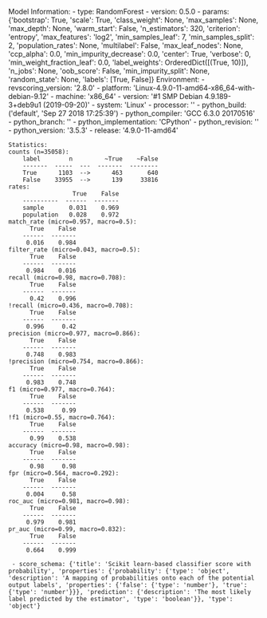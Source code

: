 Model Information:
	 - type: RandomForest
	 - version: 0.5.0
	 - params: {'bootstrap': True, 'scale': True, 'class_weight': None, 'max_samples': None, 'max_depth': None, 'warm_start': False, 'n_estimators': 320, 'criterion': 'entropy', 'max_features': 'log2', 'min_samples_leaf': 7, 'min_samples_split': 2, 'population_rates': None, 'multilabel': False, 'max_leaf_nodes': None, 'ccp_alpha': 0.0, 'min_impurity_decrease': 0.0, 'center': True, 'verbose': 0, 'min_weight_fraction_leaf': 0.0, 'label_weights': OrderedDict([(True, 10)]), 'n_jobs': None, 'oob_score': False, 'min_impurity_split': None, 'random_state': None, 'labels': [True, False]}
	Environment:
	 - revscoring_version: '2.8.0'
	 - platform: 'Linux-4.9.0-11-amd64-x86_64-with-debian-9.12'
	 - machine: 'x86_64'
	 - version: '#1 SMP Debian 4.9.189-3+deb9u1 (2019-09-20)'
	 - system: 'Linux'
	 - processor: ''
	 - python_build: ('default', 'Sep 27 2018 17:25:39')
	 - python_compiler: 'GCC 6.3.0 20170516'
	 - python_branch: ''
	 - python_implementation: 'CPython'
	 - python_revision: ''
	 - python_version: '3.5.3'
	 - release: '4.9.0-11-amd64'
	
	Statistics:
	counts (n=35058):
		label        n         ~True    ~False
		-------  -----  ---  -------  --------
		True      1103  -->      463       640
		False    33955  -->      139     33816
	rates:
		              True    False
		----------  ------  -------
		sample       0.031    0.969
		population   0.028    0.972
	match_rate (micro=0.957, macro=0.5):
		  True    False
		------  -------
		 0.016    0.984
	filter_rate (micro=0.043, macro=0.5):
		  True    False
		------  -------
		 0.984    0.016
	recall (micro=0.98, macro=0.708):
		  True    False
		------  -------
		  0.42    0.996
	!recall (micro=0.436, macro=0.708):
		  True    False
		------  -------
		 0.996     0.42
	precision (micro=0.977, macro=0.866):
		  True    False
		------  -------
		 0.748    0.983
	!precision (micro=0.754, macro=0.866):
		  True    False
		------  -------
		 0.983    0.748
	f1 (micro=0.977, macro=0.764):
		  True    False
		------  -------
		 0.538     0.99
	!f1 (micro=0.55, macro=0.764):
		  True    False
		------  -------
		  0.99    0.538
	accuracy (micro=0.98, macro=0.98):
		  True    False
		------  -------
		  0.98     0.98
	fpr (micro=0.564, macro=0.292):
		  True    False
		------  -------
		 0.004     0.58
	roc_auc (micro=0.981, macro=0.98):
		  True    False
		------  -------
		 0.979    0.981
	pr_auc (micro=0.99, macro=0.832):
		  True    False
		------  -------
		 0.664    0.999
	
	 - score_schema: {'title': 'Scikit learn-based classifier score with probability', 'properties': {'probability': {'type': 'object', 'description': 'A mapping of probabilities onto each of the potential output labels', 'properties': {'false': {'type': 'number'}, 'true': {'type': 'number'}}}, 'prediction': {'description': 'The most likely label predicted by the estimator', 'type': 'boolean'}}, 'type': 'object'}


